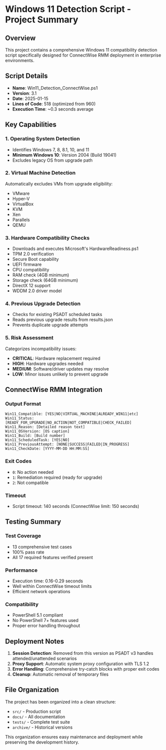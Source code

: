 # Windows 11 Detection Script - Project Summary

## Overview
This project contains a comprehensive Windows 11 compatibility detection script specifically designed for ConnectWise RMM deployment in enterprise environments.

## Script Details
- **Name**: Win11_Detection_ConnectWise.ps1
- **Version**: 3.1
- **Date**: 2025-01-15
- **Lines of Code**: 518 (optimized from 960)
- **Execution Time**: ~0.3 seconds average

## Key Capabilities

### 1. Operating System Detection
- Identifies Windows 7, 8, 8.1, 10, and 11
- **Minimum Windows 10**: Version 2004 (Build 19041)
- Excludes legacy OS from upgrade path

### 2. Virtual Machine Detection
Automatically excludes VMs from upgrade eligibility:
- VMware
- Hyper-V
- VirtualBox
- KVM
- Xen
- Parallels
- QEMU

### 3. Hardware Compatibility Checks
- Downloads and executes Microsoft's HardwareReadiness.ps1
- TPM 2.0 verification
- Secure Boot capability
- UEFI firmware
- CPU compatibility
- RAM check (4GB minimum)
- Storage check (64GB minimum)
- DirectX 12 support
- WDDM 2.0 driver model

### 4. Previous Upgrade Detection
- Checks for existing PSADT scheduled tasks
- Reads previous upgrade results from results.json
- Prevents duplicate upgrade attempts

### 5. Risk Assessment
Categorizes incompatibility issues:
- **CRITICAL**: Hardware replacement required
- **HIGH**: Hardware upgrades needed
- **MEDIUM**: Software/driver updates may resolve
- **LOW**: Minor issues unlikely to prevent upgrade

## ConnectWise RMM Integration

### Output Format
```
Win11_Compatible: [YES|NO|VIRTUAL_MACHINE|ALREADY_WIN11|etc]
Win11_Status: [READY_FOR_UPGRADE|NO_ACTION|NOT_COMPATIBLE|CHECK_FAILED]
Win11_Reason: [Detailed reason text]
Win11_OSVersion: [OS caption]
Win11_Build: [Build number]
Win11_ScheduledTask: [YES|NO]
Win11_PreviousAttempt: [NONE|SUCCESS|FAILED|IN_PROGRESS]
Win11_CheckDate: [YYYY-MM-DD HH:MM:SS]
```

### Exit Codes
- `0`: No action needed
- `1`: Remediation required (ready for upgrade)
- `2`: Not compatible

### Timeout
- Script timeout: 140 seconds (ConnectWise limit: 150 seconds)

## Testing Summary

### Test Coverage
- 13 comprehensive test cases
- 100% pass rate
- All 17 required features verified present

### Performance
- Execution time: 0.16-0.29 seconds
- Well within ConnectWise timeout limits
- Efficient network operations

### Compatibility
- PowerShell 5.1 compliant
- No PowerShell 7+ features used
- Proper error handling throughout

## Deployment Notes

1. **Session Detection**: Removed from this version as PSADT v3 handles attended/unattended scenarios
2. **Proxy Support**: Automatic system proxy configuration with TLS 1.2
3. **Error Handling**: Comprehensive try-catch blocks with proper exit codes
4. **Cleanup**: Automatic removal of temporary files

## File Organization

The project has been organized into a clean structure:
- `src/` - Production script
- `docs/` - All documentation
- `tests/` - Complete test suite
- `archive/` - Historical versions

This organization ensures easy maintenance and deployment while preserving the development history.